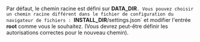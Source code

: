 Par défaut, le chemin racine est défini sur __DATA_DIR__`. Vous pouvez choisir un chemin racine différent dans le fichier de configuration du navigateur de fichiers : `__INSTALL_DIR__/settings.json` et modifier l'entrée **root** comme vous le souhaitez. (Vous devrez peut-être définir les autorisations correctes pour le nouveau chemin).